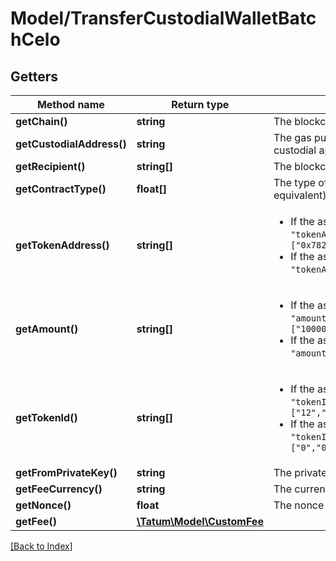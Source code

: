 # Model/TransferCustodialWalletBatchCelo

## Getters

Method name | Return type | Description | Notes
------------ | ------------- | ------------- | -------------
**getChain()** | **string** | The blockchain to work with |
**getCustodialAddress()** | **string** | The gas pump address that transfers the assets; this is the address that you <a href="#operation/PrecalculateGasPumpAddresses">precalculated</a> and <a href="#operation/ActivateGasPumpAddresses">activated</a> earlier and that is assigned to a customer in your custodial application; this is not the "master address" |
**getRecipient()** | **string[]** | The blockchain address that receives the assets |
**getContractType()** | **float[]** | The type of the assets to transfer. Set <code>0</code> for fungible tokens (ERC-20 or equivalent), <code>1</code> for NFTs (ERC-721 or equivalent), <code>2</code> for Multi Tokens (ERC-1155 or equivalent), or <code>3</code> for native blockchain currencies. |
**getTokenAddress()** | **string[]** | <ul> <li> If the assets are fungible tokens, NFTs, or Multi Tokens, set this parameter to the array of the addresses of the tokens to transfer:<br/> <code>"tokenAddress": ["0x782919AFc85eEA2cB736874225456bB5d3e242bA","0x74225456bB5d3e242bA782919AFc85eEA2cB7368",...,"0x3e242bA78274225456bB52cB7368d919AFc85eEA"]</code> </li> <li> If the assets are a native blockchain currency, set this parameter to the array of zeros, a zero per currency:<br/> <code>"tokenAddress": ["0","0",...,"0"]</code> </li> </ul> |
**getAmount()** | **string[]** | <ul> <li> If the assets are fungible tokens, Multi Tokens, or a native blockchain currency, set this parameter to the array of the amounts of the assets to transfer:<br/> <code>"amount": ["100000","15000",...,"250000"]</code> </li> <li> If the assets are NFTs, set this parameter to the array of zeros, a zero per NFT:<br/> <code>"amount": ["0","0",...,"0"]</code> </li> </ul> |
**getTokenId()** | **string[]** | <ul> <li> If the assets are Multi Tokens or NFTs, set this parameter to the array of the IDs of the tokens to transfer:<br/> <code>"tokenId": ["12","13",...,"24"]</code>  </li> <li> If the assets are fungible tokens or a native blockchain currency, set this parameter to the array of zeros, a zero per fungible token/currency:<br/> <code>"tokenId": ["0","0",...,"0"]</code> </li> </ul> |
**getFromPrivateKey()** | **string** | The private key of the blockchain address that owns the gas pump address ("master address") |
**getFeeCurrency()** | **string** | The currency to pay for the gas fee |
**getNonce()** | **float** | The nonce to be set to the transfer transaction; if not present, the last known nonce will be used | [optional]
**getFee()** | [**\Tatum\Model\CustomFee**](CustomFee.md) |  | [optional]

[[Back to Index]](../index.md)
